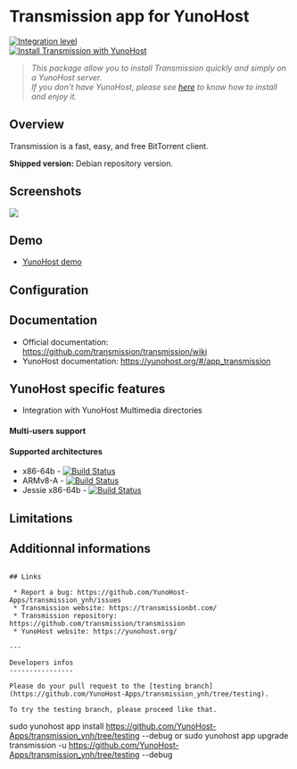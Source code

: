 # Transmission app for YunoHost

[![Integration level](https://dash.yunohost.org/integration/transmission.svg)](https://dash.yunohost.org/appci/app/transmission)  
[![Install Transmission with YunoHost](https://install-app.yunohost.org/install-with-yunohost.png)](https://install-app.yunohost.org/?app=transmission)

> *This package allow you to install Transmission quickly and simply on a YunoHost server.  
If you don't have YunoHost, please see [here](https://yunohost.org/#/install) to know how to install and enjoy it.*

## Overview

Transmission is a fast, easy, and free BitTorrent client.

**Shipped version:** Debian repository version.

## Screenshots

![](https://transmissionbt.com/images/screenshots/Clutch-Large.jpg)

## Demo

* [YunoHost demo](https://demo.yunohost.org/nextcloud/)

## Configuration

## Documentation

 * Official documentation: https://github.com/transmission/transmission/wiki
 * YunoHost documentation: https://yunohost.org/#/app_transmission

## YunoHost specific features

 * Integration with YunoHost Multimedia directories

#### Multi-users support

#### Supported architectures

* x86-64b - [![Build Status](https://ci-apps.yunohost.org/ci/logs/transmission%20%28Apps%29.svg)](https://ci-apps.yunohost.org/ci/apps/transmission/)
* ARMv8-A - [![Build Status](https://ci-apps-arm.yunohost.org/ci/logs/transmission%20%28Apps%29.svg)](https://ci-apps-arm.yunohost.org/ci/apps/transmission/)
* Jessie x86-64b - [![Build Status](https://ci-stretch.nohost.me/ci/logs/transmission%20%28Apps%29.svg)](https://ci-stretch.nohost.me/ci/apps/transmission/)

## Limitations

## Additionnal informations
```

## Links

 * Report a bug: https://github.com/YunoHost-Apps/transmission_ynh/issues
 * Transmission website: https://transmissionbt.com/
 * Transmission repository: https://github.com/transmission/transmission
 * YunoHost website: https://yunohost.org/

---

Developers infos
----------------

Please do your pull request to the [testing branch](https://github.com/YunoHost-Apps/transmission_ynh/tree/testing).

To try the testing branch, please proceed like that.
```
sudo yunohost app install https://github.com/YunoHost-Apps/transmission_ynh/tree/testing --debug
or
sudo yunohost app upgrade transmission -u https://github.com/YunoHost-Apps/transmission_ynh/tree/testing --debug
```
